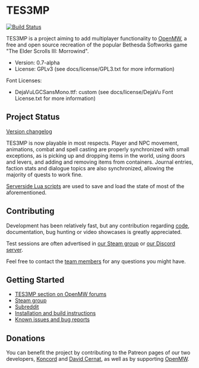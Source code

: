 TES3MP
======

[![Build Status](https://travis-ci.org/TES3MP/openmw-tes3mp.svg?branch=master)](https://travis-ci.org/TES3MP/openmw-tes3mp)

TES3MP is a project aiming to add multiplayer functionality to [OpenMW](https://github.com/OpenMW/openmw), a free and open source recreation of the popular Bethesda Softworks game "The Elder Scrolls III: Morrowind".

* Version: 0.7-alpha
* License: GPLv3 (see docs/license/GPL3.txt for more information)

Font Licenses:
* DejaVuLGCSansMono.ttf: custom (see docs/license/DejaVu Font License.txt for more information)

Project Status
--------------

[Version changelog](https://github.com/TES3MP/openmw-tes3mp/blob/master/tes3mp-changelog.md)

TES3MP is now playable in most respects. Player and NPC movement, animations, combat and spell casting are properly synchronized with small exceptions, as is picking up and dropping items in the world, using doors and levers, and adding and removing items from containers. Journal entries, faction stats and dialogue topics are also synchronized, allowing the majority of quests to work fine.

[Serverside Lua scripts](https://github.com/TES3MP/PluginExamples) are used to save and load the state of most of the aforementioned.

Contributing
--------------

Development has been relatively fast, but any contribution regarding [code](https://github.com/TES3MP/openmw-tes3mp/blob/master/CONTRIBUTING.md), documentation, bug hunting or video showcases is greatly appreciated.

Test sessions are often advertised in [our Steam group](https://steamcommunity.com/groups/mwmulti) or [our Discord server](https://discord.gg/H8zhhuk).

Feel free to contact the [team members](https://github.com/TES3MP/openmw-tes3mp/blob/master/tes3mp-credits.md) for any questions you might have.

Getting Started
---------------

* [TES3MP section on OpenMW forums](https://forum.openmw.org/viewforum.php?f=44)
* [Steam group](https://steamcommunity.com/groups/mwmulti)
* [Subreddit](https://www.reddit.com/r/tes3mp)
* [Installation and build instructions](https://github.com/TES3MP/openmw-tes3mp/wiki/Installation-and-build-instructions)
* [Known issues and bug reports](https://github.com/TES3MP/openmw-tes3mp/issues)

Donations
---------------

You can benefit the project by contributing to the Patreon pages of our two developers, [Koncord](https://www.patreon.com/Koncord) and [David Cernat](https://www.patreon.com/davidcernat), as well as by supporting [OpenMW](https://openmw.org).
